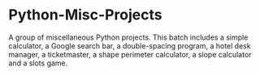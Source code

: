 # Python-Misc-Projects

A group of miscellaneous Python projects.  This batch includes a simple calculator, a Google search bar, a double-spacing program, 
a hotel desk manager, a ticketmaster, a shape perimeter calculator, a slope calculator and a slots game.
